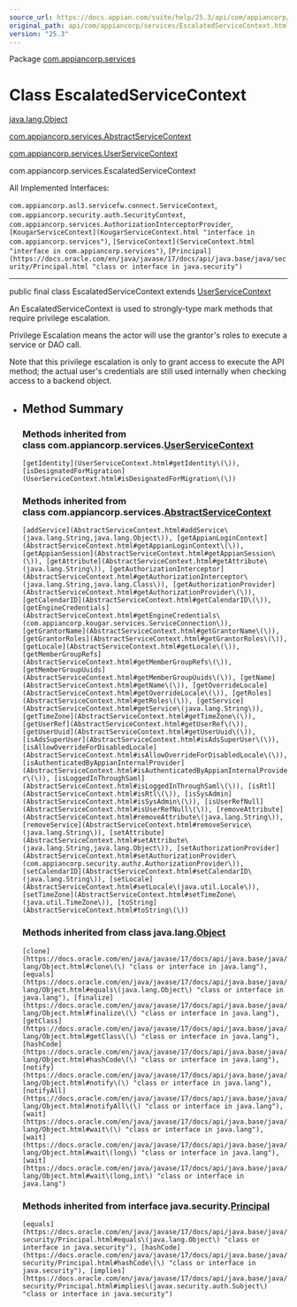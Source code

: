 ```yaml
---
source_url: https://docs.appian.com/suite/help/25.3/api/com/appiancorp/services/EscalatedServiceContext.html
original_path: api/com/appiancorp/services/EscalatedServiceContext.html
version: "25.3"
---
```


Package [com.appiancorp.services](package-summary.html)

# Class EscalatedServiceContext

[java.lang.Object](https://docs.oracle.com/en/java/javase/17/docs/api/java.base/java/lang/Object.html "class or interface in java.lang")

[com.appiancorp.services.AbstractServiceContext](AbstractServiceContext.html "class in com.appiancorp.services")

[com.appiancorp.services.UserServiceContext](UserServiceContext.html "class in com.appiancorp.services")

com.appiancorp.services.EscalatedServiceContext

All Implemented Interfaces:

`com.appiancorp.asl3.servicefw.connect.ServiceContext`, `com.appiancorp.security.auth.SecurityContext`, `com.appiancorp.services.AuthorizationInterceptorProvider`, `[KougarServiceContext](KougarServiceContext.html "interface in com.appiancorp.services")`, `[ServiceContext](ServiceContext.html "interface in com.appiancorp.services")`, `[Principal](https://docs.oracle.com/en/java/javase/17/docs/api/java.base/java/security/Principal.html "class or interface in java.security")`

* * *

public final class EscalatedServiceContext extends [UserServiceContext](UserServiceContext.html "class in com.appiancorp.services")

An EscalatedServiceContext is used to strongly-type mark methods that require privilege escalation.

Privilege Escalation means the actor will use the grantor's roles to execute a service or DAO call.

Note that this privilege escalation is only to grant access to execute the API method; the actual user's credentials are still used internally when checking access to a backend object.

-   ## Method Summary

    ### Methods inherited from class com.appiancorp.services.[UserServiceContext](UserServiceContext.html "class in com.appiancorp.services")

    `[getIdentity](UserServiceContext.html#getIdentity\(\)), [isDesignatedForMigration](UserServiceContext.html#isDesignatedForMigration\(\))`

    ### Methods inherited from class com.appiancorp.services.[AbstractServiceContext](AbstractServiceContext.html "class in com.appiancorp.services")

    `[addService](AbstractServiceContext.html#addService\(java.lang.String,java.lang.Object\)), [getAppianLoginContext](AbstractServiceContext.html#getAppianLoginContext\(\)), [getAppianSession](AbstractServiceContext.html#getAppianSession\(\)), [getAttribute](AbstractServiceContext.html#getAttribute\(java.lang.String\)), [getAuthorizationInterceptor](AbstractServiceContext.html#getAuthorizationInterceptor\(java.lang.String,java.lang.Class\)), [getAuthorizationProvider](AbstractServiceContext.html#getAuthorizationProvider\(\)), [getCalendarID](AbstractServiceContext.html#getCalendarID\(\)), [getEngineCredentials](AbstractServiceContext.html#getEngineCredentials\(com.appiancorp.kougar.services.ServiceConnection\)), [getGrantorName](AbstractServiceContext.html#getGrantorName\(\)), [getGrantorRoles](AbstractServiceContext.html#getGrantorRoles\(\)), [getLocale](AbstractServiceContext.html#getLocale\(\)), [getMemberGroupRefs](AbstractServiceContext.html#getMemberGroupRefs\(\)), [getMemberGroupUuids](AbstractServiceContext.html#getMemberGroupUuids\(\)), [getName](AbstractServiceContext.html#getName\(\)), [getOverrideLocale](AbstractServiceContext.html#getOverrideLocale\(\)), [getRoles](AbstractServiceContext.html#getRoles\(\)), [getService](AbstractServiceContext.html#getService\(java.lang.String\)), [getTimeZone](AbstractServiceContext.html#getTimeZone\(\)), [getUserRef](AbstractServiceContext.html#getUserRef\(\)), [getUserUuid](AbstractServiceContext.html#getUserUuid\(\)), [isAdsSuperUser](AbstractServiceContext.html#isAdsSuperUser\(\)), [isAllowOverrideForDisabledLocale](AbstractServiceContext.html#isAllowOverrideForDisabledLocale\(\)), [isAuthenticatedByAppianInternalProvider](AbstractServiceContext.html#isAuthenticatedByAppianInternalProvider\(\)), [isLoggedInThroughSaml](AbstractServiceContext.html#isLoggedInThroughSaml\(\)), [isRtl](AbstractServiceContext.html#isRtl\(\)), [isSysAdmin](AbstractServiceContext.html#isSysAdmin\(\)), [isUserRefNull](AbstractServiceContext.html#isUserRefNull\(\)), [removeAttribute](AbstractServiceContext.html#removeAttribute\(java.lang.String\)), [removeService](AbstractServiceContext.html#removeService\(java.lang.String\)), [setAttribute](AbstractServiceContext.html#setAttribute\(java.lang.String,java.lang.Object\)), [setAuthorizationProvider](AbstractServiceContext.html#setAuthorizationProvider\(com.appiancorp.security.authz.AuthorizationProvider\)), [setCalendarID](AbstractServiceContext.html#setCalendarID\(java.lang.String\)), [setLocale](AbstractServiceContext.html#setLocale\(java.util.Locale\)), [setTimeZone](AbstractServiceContext.html#setTimeZone\(java.util.TimeZone\)), [toString](AbstractServiceContext.html#toString\(\))`

    ### Methods inherited from class java.lang.[Object](https://docs.oracle.com/en/java/javase/17/docs/api/java.base/java/lang/Object.html "class or interface in java.lang")

    `[clone](https://docs.oracle.com/en/java/javase/17/docs/api/java.base/java/lang/Object.html#clone\(\) "class or interface in java.lang"), [equals](https://docs.oracle.com/en/java/javase/17/docs/api/java.base/java/lang/Object.html#equals\(java.lang.Object\) "class or interface in java.lang"), [finalize](https://docs.oracle.com/en/java/javase/17/docs/api/java.base/java/lang/Object.html#finalize\(\) "class or interface in java.lang"), [getClass](https://docs.oracle.com/en/java/javase/17/docs/api/java.base/java/lang/Object.html#getClass\(\) "class or interface in java.lang"), [hashCode](https://docs.oracle.com/en/java/javase/17/docs/api/java.base/java/lang/Object.html#hashCode\(\) "class or interface in java.lang"), [notify](https://docs.oracle.com/en/java/javase/17/docs/api/java.base/java/lang/Object.html#notify\(\) "class or interface in java.lang"), [notifyAll](https://docs.oracle.com/en/java/javase/17/docs/api/java.base/java/lang/Object.html#notifyAll\(\) "class or interface in java.lang"), [wait](https://docs.oracle.com/en/java/javase/17/docs/api/java.base/java/lang/Object.html#wait\(\) "class or interface in java.lang"), [wait](https://docs.oracle.com/en/java/javase/17/docs/api/java.base/java/lang/Object.html#wait\(long\) "class or interface in java.lang"), [wait](https://docs.oracle.com/en/java/javase/17/docs/api/java.base/java/lang/Object.html#wait\(long,int\) "class or interface in java.lang")`

    ### Methods inherited from interface java.security.[Principal](https://docs.oracle.com/en/java/javase/17/docs/api/java.base/java/security/Principal.html "class or interface in java.security")

    `[equals](https://docs.oracle.com/en/java/javase/17/docs/api/java.base/java/security/Principal.html#equals\(java.lang.Object\) "class or interface in java.security"), [hashCode](https://docs.oracle.com/en/java/javase/17/docs/api/java.base/java/security/Principal.html#hashCode\(\) "class or interface in java.security"), [implies](https://docs.oracle.com/en/java/javase/17/docs/api/java.base/java/security/Principal.html#implies\(javax.security.auth.Subject\) "class or interface in java.security")`